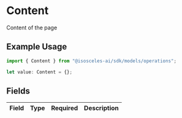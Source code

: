 # Content

Content of the page

## Example Usage

```typescript
import { Content } from "@isosceles-ai/sdk/models/operations";

let value: Content = {};
```

## Fields

| Field       | Type        | Required    | Description |
| ----------- | ----------- | ----------- | ----------- |